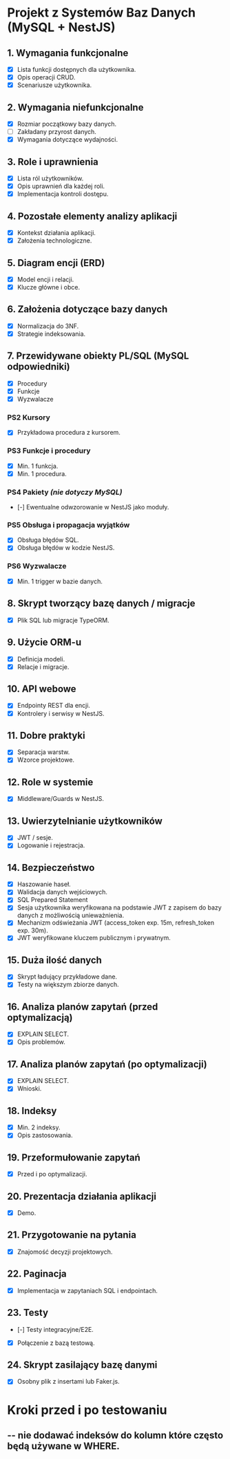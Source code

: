 # Projekt z Systemów Baz Danych (MySQL + NestJS)

## 1. Wymagania funkcjonalne

- [x] Lista funkcji dostępnych dla użytkownika.
- [x] Opis operacji CRUD.
- [x] Scenariusze użytkownika.

## 2. Wymagania niefunkcjonalne

- [x] Rozmiar początkowy bazy danych.
- [ ] Zakładany przyrost danych.
- [x] Wymagania dotyczące wydajności.

## 3. Role i uprawnienia

- [x] Lista ról użytkowników.
- [x] Opis uprawnień dla każdej roli.
- [x] Implementacja kontroli dostępu.

## 4. Pozostałe elementy analizy aplikacji

- [x] Kontekst działania aplikacji.
- [x] Założenia technologiczne.

## 5. Diagram encji (ERD)

- [x] Model encji i relacji.
- [x] Klucze główne i obce.

## 6. Założenia dotyczące bazy danych

- [x] Normalizacja do 3NF.
- [x] Strategie indeksowania.

## 7. Przewidywane obiekty PL/SQL (MySQL odpowiedniki)

- [x] Procedury
- [x] Funkcje
- [x] Wyzwalacze

### PS2 Kursory

- [x] Przykładowa procedura z kursorem.

### PS3 Funkcje i procedury

- [x] Min. 1 funkcja.
- [x] Min. 1 procedura.

### PS4 Pakiety _(nie dotyczy MySQL)_

- [-] Ewentualne odwzorowanie w NestJS jako moduły.

### PS5 Obsługa i propagacja wyjątków

- [x] Obsługa błędów SQL.
- [x] Obsługa błędów w kodzie NestJS.

### PS6 Wyzwalacze

- [x] Min. 1 trigger w bazie danych.

## 8. Skrypt tworzący bazę danych / migracje

- [x] Plik SQL lub migracje TypeORM.

## 9. Użycie ORM-u

- [x] Definicja modeli.
- [x] Relacje i migracje.

## 10. API webowe

- [x] Endpointy REST dla encji.
- [x] Kontrolery i serwisy w NestJS.

## 11. Dobre praktyki

- [x] Separacja warstw.
- [x] Wzorce projektowe.

## 12. Role w systemie

- [x] Middleware/Guards w NestJS.

## 13. Uwierzytelnianie użytkowników

- [x] JWT / sesje.
- [x] Logowanie i rejestracja.

## 14. Bezpieczeństwo

- [x] Haszowanie haseł.
- [x] Walidacja danych wejściowych.
- [x] SQL Prepared Statement
- [x] Sesja użytkownika weryfikowana na podstawie JWT z zapisem do bazy danych z możliwością unieważnienia.
- [x] Mechanizm odświeżania JWT (access_token exp. 15m, refresh_token exp. 30m).
- [x] JWT weryfikowane kluczem publicznym i prywatnym.

## 15. Duża ilość danych

- [x] Skrypt ładujący przykładowe dane.
- [x] Testy na większym zbiorze danych.

## 16. Analiza planów zapytań (przed optymalizacją)

- [x] EXPLAIN SELECT.
- [x] Opis problemów.

## 17. Analiza planów zapytań (po optymalizacji)

- [x] EXPLAIN SELECT.
- [x] Wnioski.

## 18. Indeksy

- [x] Min. 2 indeksy.
- [x] Opis zastosowania.

## 19. Przeformułowanie zapytań

- [x] Przed i po optymalizacji.

## 20. Prezentacja działania aplikacji

- [x] Demo.

## 21. Przygotowanie na pytania

- [x] Znajomość decyzji projektowych.

## 22. Paginacja

- [x] Implementacja w zapytaniach SQL i endpointach.

## 23. Testy

- [-] Testy integracyjne/E2E.
- [x] Połączenie z bazą testową.

## 24. Skrypt zasilający bazę danymi

- [x] Osobny plik z insertami lub Faker.js.

# Kroki przed i po testowaniu

## -- nie dodawać indeksów do kolumn które często będą używane w WHERE.

